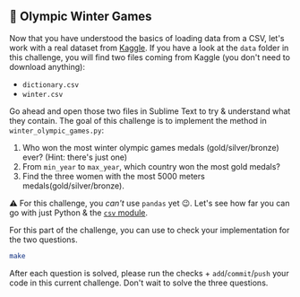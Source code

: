 ## 🏅 Olympic Winter Games

Now that you have understood the basics of loading data from a CSV, let's work with a real dataset from [Kaggle](https://www.kaggle.com/the-guardian/olympic-games). If you have a look at the `data` folder in this challenge, you will find two files coming from Kaggle (you don't need to download anything):

- `dictionary.csv`
- `winter.csv`

Go ahead and open those two files in Sublime Text to try & understand what they contain. The goal of this challenge is to implement the method in `winter_olympic_games.py`:

1. Who won the most winter olympic games medals (gold/silver/bronze) ever? (Hint: there's just one)
2. From `min_year` to `max_year`, which country won the most gold medals?
3. Find the three women with the most 5000 meters medals(gold/silver/bronze).

⚠️ For this challenge, you _can't_ use `pandas` yet 😉. Let's see how far you can go with just Python & the [`csv` module](https://docs.python.org/3/library/csv.html).

For this part of the challenge, you can use to check your implementation for the two questions.

```bash
make
```

After each question is solved, please run the checks + `add`/`commit`/`push` your code in this current challenge. Don't wait to solve the three questions.
